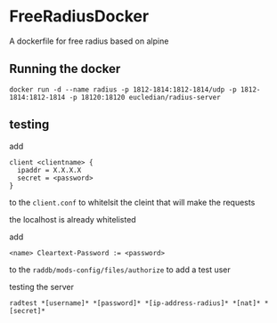 # FreeRadiusDocker
A dockerfile for free radius based on alpine

## Running the docker
```shell
docker run -d --name radius -p 1812-1814:1812-1814/udp -p 1812-1814:1812-1814 -p 18120:18120 eucledian/radius-server
```



## testing
add
```shell
client <clientname> {
  ipaddr = X.X.X.X
  secret = <password>
}
```
to the `client.conf` to whitelsit the cleint that will make the requests

the localhost is already whitelisted

add
```shell
<name> Cleartext-Password := <password>
```
to the `raddb/mods-config/files/authorize` to add a test user

testing the server 
```shell
radtest *[username]* *[password]* *[ip-address-radius]* *[nat]* *[secret]*
```
